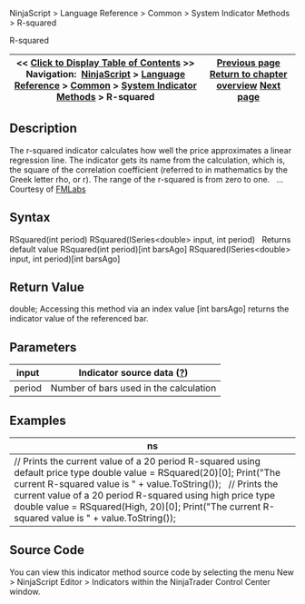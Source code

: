 ﻿
NinjaScript \> Language Reference \> Common \> System Indicator Methods \> R\-squared

R\-squared

| \<\< [Click to Display Table of Contents](r_squared.md) \>\> **Navigation:**     [NinjaScript](ninjascript.md) \> [Language Reference](language_reference_wip.md) \> [Common](common.md) \> [System Indicator Methods](indicators.md) \> R\-squared | [Previous page](relative_volatility_index_rvi.md) [Return to chapter overview](indicators.md) [Next page](standard_deviation_stddev.md) |
| --- | --- |
## Description
The r\-squared indicator calculates how well the price approximates a linear regression line. The indicator gets its name from the calculation, which is, the square of the correlation coefficient (referred to in mathematics by the Greek letter rho, or r). The range of the r\-squared is from zero to one.
 
... Courtesy of [FMLabs](http://www.fmlabs.com/reference/default.htm?url=rsquared.md)

## Syntax
RSquared(int period)
RSquared(ISeries\<double\> input, int period)
 
Returns default value
RSquared(int period)\[int barsAgo]
RSquared(ISeries\<double\> input, int period)\[int barsAgo]

## Return Value
double; Accessing this method via an index value \[int barsAgo] returns the indicator value of the referenced bar.

## Parameters

| input | Indicator source data ([?](valid_input_data_for_indicator.md)) |
| --- | --- |
| period | Number of bars used in the calculation |

## Examples

| ns |
| --- |
| // Prints the current value of a 20 period R\-squared using default price type double value \= RSquared(20)\[0]; Print("The current R\-squared value is " \+ value.ToString());   // Prints the current value of a 20 period R\-squared using high price type double value \= RSquared(High, 20)\[0]; Print("The current R\-squared value is " \+ value.ToString()); |

## Source Code
You can view this indicator method source code by selecting the menu New \> NinjaScript Editor \> Indicators within the NinjaTrader Control Center window.
